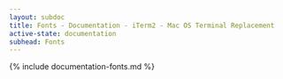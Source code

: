 ```yaml
---
layout: subdoc
title: Fonts - Documentation - iTerm2 - Mac OS Terminal Replacement
active-state: documentation
subhead: Fonts
---
```

{% include documentation-fonts.md %}
